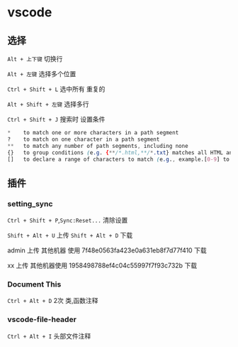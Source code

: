  


# vscode

## 选择

`Alt + 上下键`   切换行

`Alt + 左键`     选择多个位置

`Ctrl + Shift + L`  选中所有 重复的

`Alt + Shift + 左键`   选择多行

`Ctrl + Shift + J`  搜索时 设置条件

 

```css
*    to match one or more characters in a path segment
?    to match on one character in a path segment
**   to match any number of path segments, including none
{}   to group conditions (e.g. {**/*.html,**/*.txt} matches all HTML and text files)
[]   to declare a range of characters to match (e.g., example.[0-9] to match on example.0, example.1, …)
```


## 插件

### setting_sync

`Ctrl + Shift + P`,`Sync:Reset...` 清除设置

`Shift + Alt + U`  上传
`Shift + Alt + D`  下载

admin 上传 其他机器 使用 7f48e0563fa423e0a631eb8f7d77f410  下载

xx 上传 其他机器使用  1958498788ef4c04c55997f7f93c732b 下载
 



### Document This
`Ctrl + Alt + D`  2次  类,函数注释

### vscode-file-header
`Ctrl + Alt + I`   头部文件注释

 
